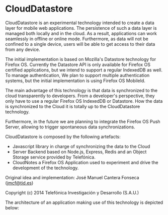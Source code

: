 CloudDatastore
==============

CloudDatastore is an experimental technology intended to create a data layer for mobile web
applications. The persistence of such a data layer is managed both locally and in the cloud. As a result,
applications can work seamlessly in offline or online mode. Furthermore, as data will not be confined to a
single device, users will be able to get access to their data from any device.

The initial implementation is based on Mozilla's Datastore technology for Firefox OS. Currently the Datastore API is only available for
Firefox OS certified applications, but we intend to support a regular IndexedDB as well. To manage authentication, We plan to support
multiple authentication systems, but the initial implementation is using Firefox OS MobileId.

The main advantage of this technology is that data is synchronized to the cloud transparently to developers.
From a developer's perspective, they only have to use a regular Firefox OS IndexedDB or Datastore. How the data is synchronized
to the Cloud it is totally up to the CloudDatastore technology.

Furthermore, in the future we are planning to integrate the Firefox OS Push Server, allowing to trigger spontaneous data
synchronizations.

CloudDatastore is composed by the following artefacts:

* Javascript library in charge of synchronizing the data to the Cloud
* Server Backend based on Node.js, Express, Redis and an Object Storage service provided by Telefónica.
* CloudNotes a Firefox OS Application used to experiment and drive the development of the technology.

Original idea and implementation: José Manuel Cantera Fonseca (jmcf@tid.es)

Copyright (c) 2014 Telefónica Investigación y Desarrollo (S.A.U.)

The architecture of an application making use of this technology is depicted below:
